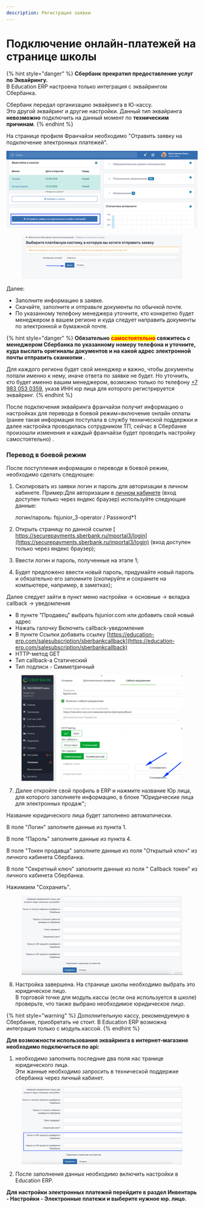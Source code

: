 ```yaml
---
description: Регистрация заявки
---
```


# Подключение онлайн-платежей на странице школы



{% hint style="danger" %}
**Сбербанк прекратил предоставление услуг по Эквайрингу.** \
В Education ERP настроена только интеграция с эквайрингом Сбербанка.&#x20;

Сбербанк передал организацию эквайринга в Ю-кассу.\
Это другой эквайринг и другие настройки. Данный тип эквайринга **невозможно** подключить на данный момент по **техническим причинам**.
{% endhint %}

На странице профиля Франчайзи необходимо "Отравить заявку на подключение электронных платежей".

![](<../.gitbook/assets/53971f57-8901-4396-a0c7-d0d23149b9ff (1).png>)

<figure><img src="../.gitbook/assets/image (35).png" alt=""><figcaption></figcaption></figure>

Далее:

* Заполните информацию в заявке.
* Скачайте, заполните и отправьте документы по обычной почте.
* По указанному телефону менеджера уточните, кто конкретно будет менеджером в вашем регионе и куда следует направить документы по электронной и бумажной почте.

{% hint style="danger" %}
**Обязательно **<mark style="color:red;">**самостоятельно**</mark>**  свяжитесь с менеджером Сбербанка по указанному номеру телефона и уточните, куда выслать оригиналы документов и на какой адрес электронной почты отправить сканкопии .**

Для каждого региона будет свой  менеджер и важно, чтобы документы попали именно к нему, иначе ответа по заявке не будет. Но уточнить, кто будет именно вашим менеджером, возможно только по телефону  [+7 983 053 0359](tel:+79830530359), указв ИНН  юр лица для которого регистрируется эквайринг.
{% endhint %}

После подключения эквайринга франчайзи получит информацию о настройках для перевода в боевой режим=включение онлайн оплаты (ранее такая информация поступала в службу технической поддержки и далее настройка проводилась сотрудником ТП, сейчас в Сбербанке произошли изменения и каждый франчайзи будет проводить настройку самостоятельно) .

### **Перевод в боевой режим**

После поступления информации о переводе в боевой режим, необходимо сделать следующее:

1.  Скопировать из заявки логин и пароль для авторизации в личном кабинете. Пример:Для авторизации в [личном кабинете](https://securepayments.sberbank.ru/mportal3)  (вход доступен только через яндекс браузер) используйте следующие данные:

    логин/пароль: fsjunior\_3-operator / Password\*1
2. Открыть страницу по данной ссылке [  https://securepayments.sberbank.ru/mportal3/login](https://securepayments.sberbank.ru/mportal3/login) (вход доступен только через яндекс браузер);
3. Ввести логин и пароль, полученные на этапе 1;
4. Будет предложено ввести новый пароль, придумайте новый пароль и обязательно его запомните (скопируйте и сохраните на компьютере, например, в заметках);

Далее следует зайти в пункт меню настройки -> основные -> вкладка callback -> уведомления

* В пункте "Продавец" выбрать fsjunior.com или добавить свой новый адрес
* Нажать галочку Включить callback-уведомления
* В пункте Ссылки добавить ссылку [https://education-erp.com/salesubscription/sberbankcallback](https://education-erp.com/salesubscription/sberbankcallback)
* HTTP-метод GET
* Тип callback-а Статический
* Тип подписи - Симметричный

<figure><img src="../.gitbook/assets/image (4) (1).png" alt=""><figcaption></figcaption></figure>

7. Далее откройте свой профиль в ERP и нажмите название Юр лица, для которого заполняете информацию, в блоке "Юридические лица для электронных продаж";

Название юридического лица будет заполнено автоматически.

В поле "Логин" заполните  данные из пункта 1.

В поле "Пароль" заполните  данные из пункта 4.

В поле "Токен продавца" заполните  данные из  поля "Открытый ключ" из личного кабинета Сбербанка.

В поле "Секретный ключ"   заполните  данные из  поля " Callback токен" из личного кабинета Сбербанка.

&#x20;Нажимаем "Сохранить".

<figure><img src="../.gitbook/assets/image (51).png" alt=""><figcaption></figcaption></figure>

8. Настройка завершена. На странице школы необходимо выбрать это юридическое лицо.\
   В торговой точке для модуль.кассы (если она используется в школе) проверьте, что также выбрано необходимое юридическое лицо. &#x20;

{% hint style="warning" %}
Дополнительную кассу, рекомендуемую в Сбербанке, приобретать не стоит. В Education ERP возможна интеграция только с модуль.кассой.
{% endhint %}

**Для возможности использования эквайринга в интернет-магазине необходимо подключиться по api:**

1. необходимо заполнить последние два поля нас транице юридического лица.\
   Эти жанные необходимо запросить в технической поддержке сбербанка через личный кабинет.&#x20;

<figure><img src="../.gitbook/assets/image (1) (2).png" alt=""><figcaption></figcaption></figure>

2. После заполнения данных необходимо включить настройки в Education ERP.&#x20;

**Для настройки электронных платежей перейдите в раздел Инвентарь - Настройки - Электронные платежи и выберите нужное юр. лицо.**
